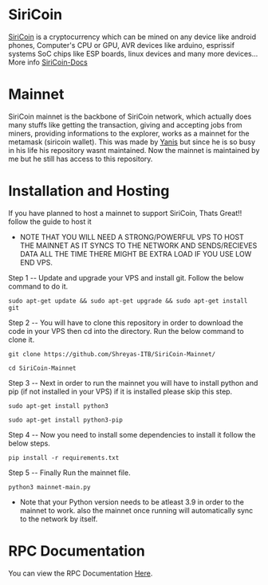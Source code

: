 # SiriCoin
[SiriCoin](https://siricoin.tech) is a cryptocurrency which can be mined on any device like android phones, Computer's CPU or GPU, AVR devices like arduino, esprissif systems SoC chips like ESP boards, linux devices and many more devices... More info [SiriCoin-Docs](https://docs.siricoin.tech)


# Mainnet
SiriCoin mainnet is the backbone of SiriCoin network, which actually does many stuffs like getting the transaction, giving and accepting jobs from miners, providing informations to the explorer, works as a mainnet for the metamask (siricoin wallet). This was made by [Yanis](https://github.com/ygboucherk) but since he is so busy in his life his repository wasnt maintained. Now the mainnet is maintained by me but he still has access to this repository.


# Installation and Hosting
If you have planned to host a mainnet to support SiriCoin, Thats Great!! follow the guide to host it

* NOTE THAT YOU WILL NEED A STRONG/POWERFUL VPS TO HOST THE MAINNET AS IT SYNCS TO THE NETWORK AND SENDS/RECIEVES DATA ALL THE TIME THERE MIGHT BE EXTRA LOAD IF YOU USE LOW END VPS.

Step 1 -- Update and upgrade your VPS and install git. Follow the below command to do it.

``sudo apt-get update && sudo apt-get upgrade && sudo apt-get install git``

Step 2 -- You will have to clone this repository in order to download the code in your VPS then cd into the directory. Run the below command to clone it.

``git clone https://github.com/Shreyas-ITB/SiriCoin-Mainnet/``

``cd SiriCoin-Mainnet``

Step 3 -- Next in order to run the mainnet you will have to install python and pip (if not installed in your VPS) if it is installed please skip this step.

``sudo apt-get install python3``

``sudo apt-get install python3-pip``

Step 4 -- Now you need to install some dependencies to install it follow the below steps.

``pip install -r requirements.txt``

Step 5 -- Finally Run the mainnet file.

``python3 mainnet-main.py``

* Note that your Python version needs to be atleast 3.9 in order to the mainnet to work. also the mainnet once running will automatically sync to the network by itself.

# RPC Documentation
You can view the RPC Documentation [Here](https://docs.siricoin.tech/rpc-documentation).
